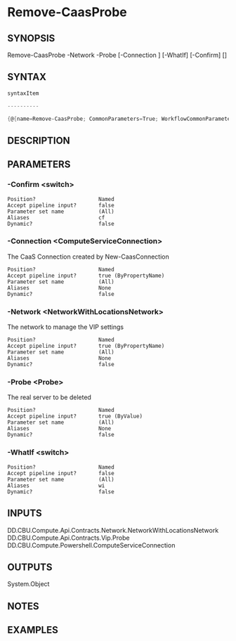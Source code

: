 ﻿Remove-CaasProbe
===================

## SYNOPSIS

Remove-CaasProbe -Network <NetworkWithLocationsNetwork> -Probe <Probe> [-Connection <ComputeServiceConnection>] [-WhatIf] [-Confirm] [<CommonParameters>]


## SYNTAX
```powershell
syntaxItem                                                                                                  

----------                                                                                                  

{@{name=Remove-CaasProbe; CommonParameters=True; WorkflowCommonParameters=False; parameter=System.Object[]}}
```

## DESCRIPTION


## PARAMETERS
### -Confirm &lt;switch&gt;

```
Position?                    Named
Accept pipeline input?       false
Parameter set name           (All)
Aliases                      cf
Dynamic?                     false
```
 
### -Connection &lt;ComputeServiceConnection&gt;
The CaaS Connection created by New-CaasConnection
```
Position?                    Named
Accept pipeline input?       true (ByPropertyName)
Parameter set name           (All)
Aliases                      None
Dynamic?                     false
```
 
### -Network &lt;NetworkWithLocationsNetwork&gt;
The network to manage the VIP settings
```
Position?                    Named
Accept pipeline input?       true (ByPropertyName)
Parameter set name           (All)
Aliases                      None
Dynamic?                     false
```
 
### -Probe &lt;Probe&gt;
The real server to be deleted
```
Position?                    Named
Accept pipeline input?       true (ByValue)
Parameter set name           (All)
Aliases                      None
Dynamic?                     false
```
 
### -WhatIf &lt;switch&gt;

```
Position?                    Named
Accept pipeline input?       false
Parameter set name           (All)
Aliases                      wi
Dynamic?                     false
```

## INPUTS
DD.CBU.Compute.Api.Contracts.Network.NetworkWithLocationsNetwork
DD.CBU.Compute.Api.Contracts.Vip.Probe
DD.CBU.Compute.Powershell.ComputeServiceConnection


## OUTPUTS
System.Object

## NOTES


## EXAMPLES
